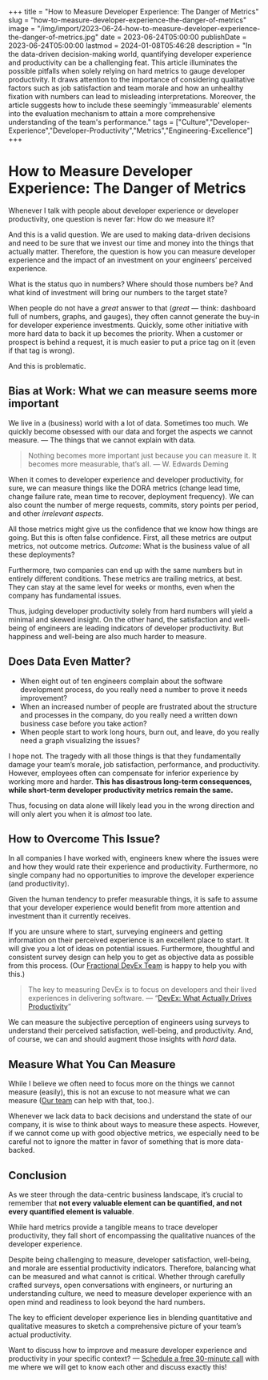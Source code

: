 +++
title = "How to Measure Developer Experience: The Danger of Metrics"
slug = "how-to-measure-developer-experience-the-danger-of-metrics"
image = "/img/import/2023-06-24-how-to-measure-developer-experience-the-danger-of-metrics.jpg"
date = 2023-06-24T05:00:00
publishDate = 2023-06-24T05:00:00
lastmod = 2024-01-08T05:46:28
description = "In the data-driven decision-making world, quantifying developer experience and productivity can be a challenging feat. This article illuminates the possible pitfalls when solely relying on hard metrics to gauge developer productivity. It draws attention to the importance of considering qualitative factors such as job satisfaction and team morale and how an unhealthy fixation with numbers can lead to misleading interpretations. Moreover, the article suggests how to include these seemingly 'immeasurable' elements into the evaluation mechanism to attain a more comprehensive understanding of the team's performance."
tags = ["Culture","Developer-Experience","Developer-Productivity","Metrics","Engineering-Excellence"]
+++
# How to Measure Developer Experience: The Danger of Metrics

Whenever I talk with people about developer experience or developer productivity, one question is never far: How do we measure it?

And this is a valid question. We are used to making data-driven decisions and need to be sure that we invest our time and money into the things that actually matter. Therefore, the question is how you can measure developer experience and the impact of an investment on your engineers’ perceived experience.

What is the status quo in numbers? Where should those numbers be? And what kind of investment will bring our numbers to the target state?

When people do not have a _great_ answer to that (_great_ — think: dashboard full of numbers, graphs, and gauges), they often cannot generate the buy-in for developer experience investments. Quickly, some other initiative with more hard data to back it up becomes the priority. When a customer or prospect is behind a request, it is much easier to put a price tag on it (even if that tag is wrong).

And this is problematic.

## Bias at Work: What we can measure seems more important

We live in a (business) world with a lot of data. Sometimes too much. We quickly become obsessed with our data and forget the aspects we cannot measure. — The things that we cannot explain with data.

> Nothing becomes more important just because you can measure it. It becomes more measurable, that’s all. — W. Edwards Deming

When it comes to developer experience and developer productivity, for sure, we can measure things like the DORA metrics (change lead time, change failure rate, mean time to recover, deployment frequency). We can also count the number of merge requests, commits, story points per period, and other _irrelevant aspects_.

All those metrics might give us the confidence that we know how things are going. But this is often false confidence. First, all these metrics are output metrics, not outcome metrics. _Outcome_: What is the business value of all these deployments?

Furthermore, two companies can end up with the same numbers but in entirely different conditions. These metrics are trailing metrics, at best. They can stay at the same level for weeks or months, even when the company has fundamental issues.

Thus, judging developer productivity solely from hard numbers will yield a minimal and skewed insight. On the other hand, the satisfaction and well-being of engineers are leading indicators of developer productivity. But happiness and well-being are also much harder to measure.

## Does Data Even Matter?

* When eight out of ten engineers complain about the software development process, do you really need a number to prove it needs improvement?
* When an increased number of people are frustrated about the structure and processes in the company, do you really need a written down business case before you take action?
* When people start to work long hours, burn out, and leave, do you really need a graph visualizing the issues?

I hope not. The tragedy with all those things is that they fundamentally damage your team’s morale, job satisfaction, performance, and productivity. However, employees often can compensate for inferior experience by working more and harder. **This has disastrous long-term consequences, while short-term developer productivity metrics remain the same.**

Thus, focusing on data alone will likely lead you in the wrong direction and will only alert you when it is _almost_ too late. 

## How to Overcome This Issue?

In all companies I have worked with, engineers knew where the issues were and how they would rate their experience and productivity. Furthermore, no single company had no opportunities to improve the developer experience (and productivity).

Given the human tendency to prefer measurable things, it is safe to assume that your developer experience would benefit from more attention and investment than it currently receives.

If you are unsure where to start, surveying engineers and getting information on their perceived experience is an excellent place to start. It will give you a lot of ideas on potential issues. Furthermore, thoughtful and consistent survey design can help you to get as objective data as possible from this process. (Our [Fractional DevEx Team](https://unblocked.engineering/fractional-developer-experience-team/) is happy to help you with this.)

> The key to measuring DevEx is to focus on developers and their lived experiences in delivering software. — “[DevEx: What Actually Drives Productivity](https://queue.acm.org/detail.cfm?id=3595878#:~:text=The%20key%20to%20measuring%20DevEx%20is%20to%20focus%20on%20developers%20and%20their%20lived%20experiences%20in%20delivering%20software.)”

We can measure the subjective perception of engineers using surveys to understand their perceived satisfaction, well-being, and productivity. And, of course, we can and should augment those insights with _hard_ data.

## Measure What You Can Measure

While I believe we often need to focus more on the things we cannot measure (easily), this is not an excuse to not measure what we can measure ([Our team](https://unblocked.engineering/fractional-developer-experience-team/) can help with that, too.).

Whenever we lack data to back decisions and understand the state of our company, it is wise to think about ways to measure these aspects. However, if we cannot come up with good objective metrics, we especially need to be careful not to ignore the matter in favor of something that is more data-backed.

## Conclusion

As we steer through the data-centric business landscape, it’s crucial to remember that **not every valuable element can be quantified, and not every quantified element is valuable**.

While hard metrics provide a tangible means to trace developer productivity, they fall short of encompassing the qualitative nuances of the developer experience. 

Despite being challenging to measure, developer satisfaction, well-being, and morale are essential productivity indicators. Therefore, balancing what can be measured and what cannot is critical. Whether through carefully crafted surveys, open conversations with engineers, or nurturing an understanding culture, we need to measure developer experience with an open mind and readiness to look beyond the hard numbers. 

The key to efficient developer experience lies in blending quantitative and qualitative measures to sketch a comprehensive picture of your team’s actual productivity.

Want to discuss how to improve and measure developer experience and productivity in your specific context? — [Schedule a free 30-minute call](https://unblocked.engineering/#DiscoveryCall) with me where we will get to know each other and discuss exactly this!